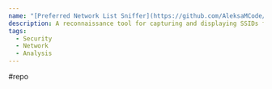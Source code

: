 ```yaml
---
name: "[Preferred Network List Sniffer](https://github.com/AleksaMCode/Preferred-Network-List-Sniffer)"
description: A reconnaissance tool for capturing and displaying SSIDs from device's Preferred Network List.
tags:
  - Security
  - Network
  - Analysis
---
```

#repo